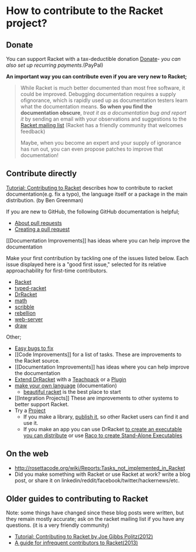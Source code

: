 # How to contribute to the Racket project?

## Donate
You can support Racket with a tax-deductible donation [Donate](https://racket-lang.org/sfc.html)- _you can also set up recurring payments_.(PayPal)

**An important way you can contribute even if you are very new to Racket;**

> While Racket is much better documented than most free software, it could be improved.  Debugging documentation requires a supply ofignorance, which is rapidly used up as documentation testers learn what the documentation means.  **So when you find the documentation obscure**, _treat it as a documentation bug and report it_ by sending an email with your observations and suggestions to the [Racket mailing list](https://lists.racket-lang.org) (Racket has a friendly community that welcomes feedback)
> 
> Maybe, when you become an expert and your supply of ignorance has run out, you can even propose patches to improve that documentation!  


## Contribute directly
[Tutorial: Contributing to Racket](https://blog.racket-lang.org/2017/09/tutorial-contributing-to-racket.html) describes how to contribute to racket documentation(e.g. fix a typo), the language itself or a package in the main distribution. (by Ben Greenman)

If you are new to GitHub, the following GitHub documentation is helpful;

* [About pull requests](https://help.github.com/en/articles/about-pull-requests)
* [Creating a pull request](https://help.github.com/en/articles/creating-a-pull-request)

[[Documentation Improvements]] has ideas where you can help improve the documentation

Make your first contribution by tackling one of the issues listed below.
Each issue displayed here is a "good first issue," selected for its relative approachability for first-time contributors.

* [Racket](https://github.com/racket/racket/contribute)
* [typed-racket](https://github.com/racket/typed-racket/contribute)
* [DrRacket](https://github.com/racket/drracket/contribute)
* [math](https://github.com/racket/math/contribute)
* [scribble](https://github.com/racket/scribble/contribute)
* [rebellion](https://github.com/jackfirth/rebellion/contribute)
* [web-server](https://github.com/racket/web-server/contribute)
* [draw](https://github.com/racket/draw/contribute)

Other;

* [Easy bugs to fix](https://github.com/racket/racket/wiki/Easy-bugs-to-fix)
* [[Code Improvements]] for a list of tasks. These are improvements to the Racket source.
* [[Documentation Improvements]] has ideas where you can help improve the documentation
* [Extend DrRacket](https://docs.racket-lang.org/drracket/extending-drracket.html) with a [Teachpack](https://docs.racket-lang.org/drracket/extending-drracket.html#%28part._teachpacks%29) or a [Plugin](https://docs.racket-lang.org/tools/index.html)
* [make your own language](https://docs.racket-lang.org/guide/languages.html) (documentation)
  * [beau­ti­ful racket](https://beautifulracket.com) is the best place to start
* [[Integration Projects]] These are improvements to other systems to better support Racket.
* Try a [Project](https://github.com/racket/racket/wiki/Project-Ideas)
  * If you make a library, [publish it](http://docs.racket-lang.org/pkg/getting-started.html), so other Racket users can find it and use it.
  * If you make an app you can use DrRacket [to create an executable you can distribute](https://docs.racket-lang.org/drracket/create-exe.html) or use [Raco to create Stand-Alone Executables](https://docs.racket-lang.org/raco/exe-dist.html)

## On the web

* <http://rosettacode.org/wiki/Reports:Tasks_not_implemented_in_Racket>
* Did you make something with Racket or use Racket at work? write a blog post, or share it on linkedin/reddit/facebook/twitter/hackernews/etc.

## Older guides to contributing to Racket
Note: some things have changed since these blog posts were written, but they remain mostly accurate; ask on the racket mailing list if you have any questions. (it is a very friendly community)

* [Tutorial: Contributing to Racket by Joe Gibbs Politz(2012)](http://blog.racket-lang.org/2012/11/tutorial-contributing-to-racket.html)
* [A guide for infrequent contributors to Racket(2013)](http://www.greghendershott.com/2013/04/a-guide-for-infrequent-contributors-to-racket.html)